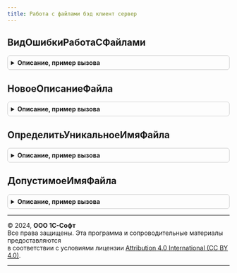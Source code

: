 ```yaml
---
title: Работа с файлами бэд клиент сервер
---
```



## ВидОшибкиРаботаСФайлами
<details style="margin: 1em 0; padding: 0.5em; border: 1px solid #ccc; border-radius: 6px;">

<summary style="font-weight: bold; cursor: pointer;">Описание, пример вызова</summary>

```bsl

// Возвращает вид ошибки, возникающей при работе с файлами.
//
// Возвращаемое значение:
// 	См. ОбработкаНеисправностейБЭДКлиентСервер.НовоеОписаниеВидаОшибки
Функция ВидОшибкиРаботаСФайлами() Экспорт
```

Пример вызова
```bsl
Результат = РаботаСФайламиБЭДКлиентСервер.ВидОшибкиРаботаСФайлами() 
```
</details>

## НовоеОписаниеФайла
<details style="margin: 1em 0; padding: 0.5em; border: 1px solid #ccc; border-radius: 6px;">

<summary style="font-weight: bold; cursor: pointer;">Описание, пример вызова</summary>

```bsl

// Возвращает пустую структуру описания файла.
//
// Возвращаемое значение:
// 	Структура - Описание:
//  * ИмяФайла - Строка - имя файла.
//  * ДвоичныеДанные - ДвоичныеДанные - двоичные данные файла.
//                   - Неопределено
//
Функция НовоеОписаниеФайла() Экспорт
```

Пример вызова
```bsl
Результат = РаботаСФайламиБЭДКлиентСервер.НовоеОписаниеФайла() 
```
</details>

## ОпределитьУникальноеИмяФайла
<details style="margin: 1em 0; padding: 0.5em; border: 1px solid #ccc; border-radius: 6px;">

<summary style="font-weight: bold; cursor: pointer;">Описание, пример вызова</summary>

```bsl

// Возвращает уникальное имя файла, полученное от исходного добавлением порядкового номера.
//
// Параметры:
//  ИсходноеИмяФайла - Строка - Имя файла.
//  ЭтоКаталог - Булево - Истина, если это каталог.
//
//  Возвращаемое значение:
//   Строка - Уникальное имя файла.
//
Функция ОпределитьУникальноеИмяФайла(Знач ИсходноеИмяФайла, Знач ЭтоКаталог = Ложь) Экспорт
```

Пример вызова
```bsl
Результат = РаботаСФайламиБЭДКлиентСервер.ОпределитьУникальноеИмяФайла(ИсходноеИмяФайла, ЭтоКаталог);
```
</details>

## ДопустимоеИмяФайла
<details style="margin: 1em 0; padding: 0.5em; border: 1px solid #ccc; border-radius: 6px;">

<summary style="font-weight: bold; cursor: pointer;">Описание, пример вызова</summary>

```bsl

// Проверяет имя файла на наличие недопустимых символов.
//
// Параметры:
//  ИмяФайла - Строка - проверяемое имя файла
//  УдалятьНекорректные - Булево - Если установлено значение Истина, то будет произведено удаление некорректных
//  							   символов из переданной строки, если установлено значение Ложь,
//  							   тогда вызываем исключение с оповещением пользователя.
// Возвращаемое значение:
//  Строка
Функция ДопустимоеИмяФайла(Знач ИмяФайла, УдалятьНекорректные = Ложь) Экспорт
```

Пример вызова
```bsl
Результат = РаботаСФайламиБЭДКлиентСервер.ДопустимоеИмяФайла(ИмяФайла, УдалятьНекорректные);
```
</details>

---

© 2024, **ООО 1С-Софт**  
Все права защищены. Эта программа и сопроводительные материалы предоставляются  
в соответствии с условиями лицензии [Attribution 4.0 International (CC BY 4.0)](https://creativecommons.org/licenses/by/4.0/legalcode).

---
